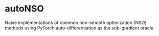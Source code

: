 # autoNSO
Naive implementations of common non-smooth optimization (NSO) methods using PyTorch auto-differentiation as the sub-gradient oracle.
